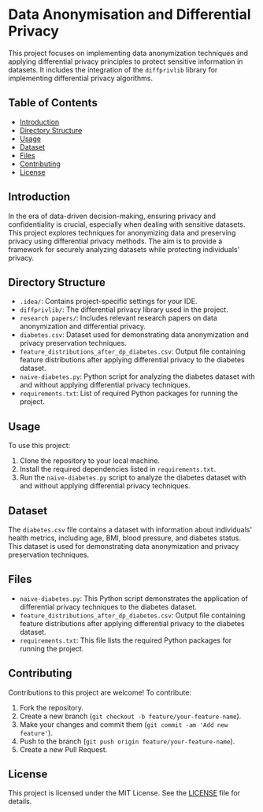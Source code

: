 # Data Anonymisation and Differential Privacy

This project focuses on implementing data anonymization techniques and applying differential privacy principles to protect sensitive information in datasets. It includes the integration of the `diffprivlib` library for implementing differential privacy algorithms.

## Table of Contents

- [Introduction](#introduction)
- [Directory Structure](#directory-structure)
- [Usage](#usage)
- [Dataset](#dataset)
- [Files](#files)
- [Contributing](#contributing)
- [License](#license)

## Introduction

In the era of data-driven decision-making, ensuring privacy and confidentiality is crucial, especially when dealing with sensitive datasets. This project explores techniques for anonymizing data and preserving privacy using differential privacy methods. The aim is to provide a framework for securely analyzing datasets while protecting individuals' privacy.

## Directory Structure

- `.idea/`: Contains project-specific settings for your IDE.
- `diffprivlib/`: The differential privacy library used in the project.
- `research papers/`: Includes relevant research papers on data anonymization and differential privacy.
- `diabetes.csv`: Dataset used for demonstrating data anonymization and privacy preservation techniques.
- `feature_distributions_after_dp_diabetes.csv`: Output file containing feature distributions after applying differential privacy to the diabetes dataset.
- `naive-diabetes.py`: Python script for analyzing the diabetes dataset with and without applying differential privacy techniques.
- `requirements.txt`: List of required Python packages for running the project.

## Usage

To use this project:

1. Clone the repository to your local machine.
2. Install the required dependencies listed in `requirements.txt`.
3. Run the `naive-diabetes.py` script to analyze the diabetes dataset with and without applying differential privacy techniques.

## Dataset

The `diabetes.csv` file contains a dataset with information about individuals' health metrics, including age, BMI, blood pressure, and diabetes status. This dataset is used for demonstrating data anonymization and privacy preservation techniques.

## Files

- `naive-diabetes.py`: This Python script demonstrates the application of differential privacy techniques to the diabetes dataset.
- `feature_distributions_after_dp_diabetes.csv`: Output file containing feature distributions after applying differential privacy to the diabetes dataset.
- `requirements.txt`: This file lists the required Python packages for running the project.

## Contributing

Contributions to this project are welcome! To contribute:

1. Fork the repository.
2. Create a new branch (`git checkout -b feature/your-feature-name`).
3. Make your changes and commit them (`git commit -am 'Add new feature'`).
4. Push to the branch (`git push origin feature/your-feature-name`).
5. Create a new Pull Request.

## License

This project is licensed under the MIT License. See the [LICENSE](LICENSE) file for details.
